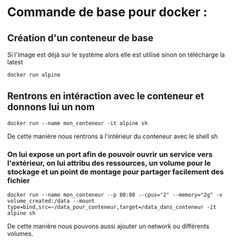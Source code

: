 # Commande de base pour docker : 

## Création d'un conteneur de base 
Si l'image est déjà sur le système alors elle est utilisé sinon on télécharge la latest
```
docker run alpine
```

## Rentrons en intéraction avec le conteneur et donnons lui un nom
```
docker run --name mon_conteneur -it alpine sh
```
De cette manière nous rentrons à l'intérieur du conteneur avec le shell sh

### On lui expose un port afin de pouvoir ouvrir un service vers l'extérieur, on lui attribu des ressources, un volume pour le stockage et un point de montage pour partager facilement des fichier
```
docker run --name mon_conteneur --p 80:80 --cpus="2" --memory="2g" -v volume_created:/data --mount type=bind,src=~/data_pour_conteneur,target=/data_dans_conteneur -it alpine sh
```
De cette manière nous pouvons aussi ajouter un network ou différents volumes.

           
